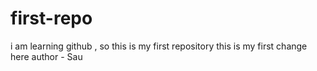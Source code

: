 # first-repo
i am learning github , so this is my first repository 
this is my first change here 
author - Sau
